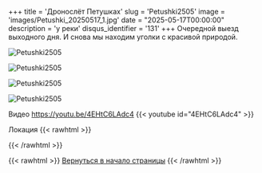 +++
title = 'Дронослёт  Петушках'
slug = 'Petushki2505'
image = 'images/Petushki_20250517_1.jpg'
date = "2025-05-17T00:00:00"
description = 'у реки'
disqus_identifier = '131'
+++
Очередной выезд выходного дня. И снова мы находим уголки с красивой природой.

![Petushki2505](/images/Petushki_20250517_2.jpg)

![Petushki2505](/images/Petushki_20250517_3.jpg)

![Petushki2505](/images/Petushki_20250517_4.jpg)

![Petushki2505](/images/Petushki_20250517_5.jpg)

Видео https://youtu.be/4EHtC6LAdc4
{{< youtube id="4EHtC6LAdc4" >}}

Локация
{{< rawhtml >}}
<script type="text/javascript" charset="utf-8" async src="https://api-maps.yandex.ru/services/constructor/1.0/js/?um=constructor%3Af7f150eb29d1e73df06195998d412227f90211f9932890bc0acafe1cb0c734df&amp;width=500&amp;height=400&amp;lang=ru_RU&amp;scroll=true"></script>{{< /rawhtml >}}

{{< rawhtml >}}
<a href="#">Вернуться в начало страницы</a>
{{< /rawhtml >}}